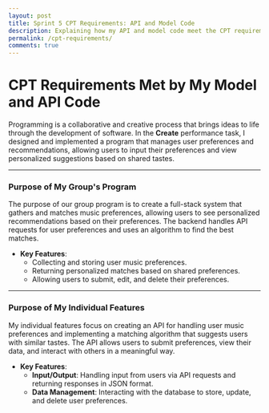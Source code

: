 ```yaml
---
layout: post
title: Sprint 5 CPT Requirements: API and Model Code
description: Explaining how my API and model code meet the CPT requirements.
permalink: /cpt-requirements/
comments: true
---
```


# CPT Requirements Met by My Model and API Code

Programming is a collaborative and creative process that brings ideas to life through the development of software. In the **Create** performance task, I designed and implemented a program that manages user preferences and recommendations, allowing users to input their preferences and view personalized suggestions based on shared tastes.

---

### Purpose of My Group's Program
The purpose of our group program is to create a full-stack system that gathers and matches music preferences, allowing users to see personalized recommendations based on their preferences. The backend handles API requests for user preferences and uses an algorithm to find the best matches. 

- **Key Features**: 
    - Collecting and storing user music preferences.
    - Returning personalized matches based on shared preferences.
    - Allowing users to submit, edit, and delete their preferences.

---

### Purpose of My Individual Features
My individual features focus on creating an API for handling user music preferences and implementing a matching algorithm that suggests users with similar tastes. The API allows users to submit preferences, view their data, and interact with others in a meaningful way.

- **Key Features**: 
    - **Input/Output**: Handling input from users via API requests and returning responses in JSON format.
    - **Data Management**: Interacting with the database to store, update, and delete user preferences.



